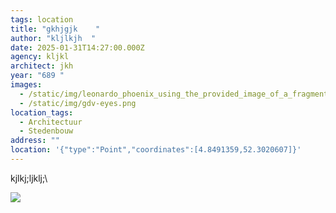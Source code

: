 ```yaml
---
tags: location
title: "gkhjgjk    "
author: "kljlkjh  "
date: 2025-01-31T14:27:00.000Z
agency: kljkl
architect: jkh
year: "689 "
images:
  - /static/img/leonardo_phoenix_using_the_provided_image_of_a_fragment_from_a_1-2.jpg
  - /static/img/gdv-eyes.png
location_tags:
  - Architectuur
  - Stedenbouw
address: ""
location: '{"type":"Point","coordinates":[4.8491359,52.3020607]}'
---
```

kjlkj;ljklj;\

![](/static/img/gdv-eyes.png)
